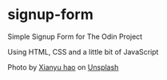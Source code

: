 # signup-form

Simple Signup Form for The Odin Project

Using HTML, CSS and a little bit of JavaScript

Photo by <a href="https://unsplash.com/@xianyuhao?utm_source=unsplash&utm_medium=referral&utm_content=creditCopyText">Xianyu hao</a> on <a href="https://unsplash.com/images/nature/sakura?utm_source=unsplash&utm_medium=referral&utm_content=creditCopyText">Unsplash</a>
  